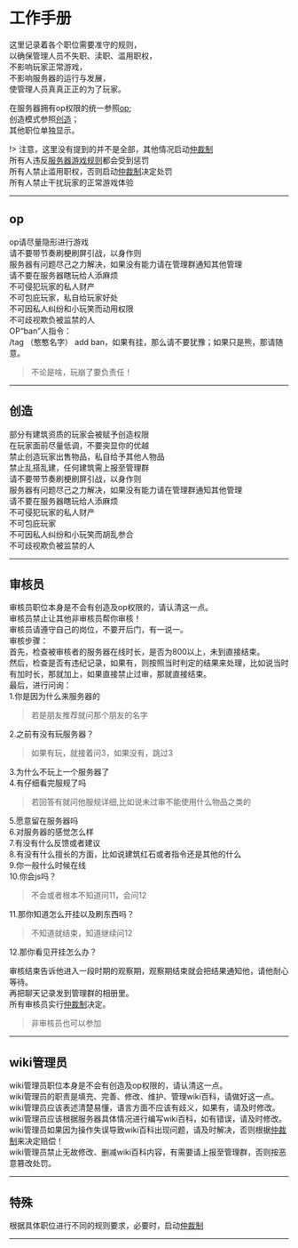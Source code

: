 # 工作手册

这里记录着各个职位需要准守的规则，  
以确保管理人员不失职、渎职、滥用职权，  
不影响玩家正常游戏，  
不影响服务器的运行与发展，  
使管理人员真真正正的为了玩家。

在服务器拥有op权限的统一参照[op](rule/wokerule.md#op);  
创造模式参照[创造](rule/wokerule.md#创造)；  
其他职位单独显示。

!> 注意，这里没有提到的并不是全部，其他情况启动[仲裁制](rule/trial.md)  
所有人违反[服务器游戏规则](rule/gamerule.md)都会受到惩罚  
所有人禁止滥用职权，否则启动[仲裁制](rule/trial.md)决定处罚  
所有人禁止干扰玩家的正常游戏体验

* * *

## op

op请尽量隐形进行游戏  
请不要带节奏刷梗刷屏引战，以身作则  
服务器有问题尽己之力解决，如果没有能力请在管理群通知其他管理  
请不要在服务器瞎玩给人添麻烦  
不可侵犯玩家的私人财产  
不可包庇玩家，私自给玩家好处  
不可因私人纠纷和小玩笑而动用权限  
不可歧视欺负被监禁的人  
OP“ban”人指令：  
/tag （憨憨名字） add ban，如果有挂，那么请不要犹豫；如果只是熊，那请随意。  
> 不论是啥，玩崩了要负责任！

* * *

## 创造

部分有建筑资质的玩家会被赋予创造权限  
在玩家面前尽量低调，不要突显你的优越  
禁止创造玩家出售物品，私自给予其他人物品  
禁止乱搭乱建，任何建筑需上报至管理群  
请不要带节奏刷梗刷屏引战，以身作则  
服务器有问题尽己之力解决，如果没有能力请在管理群通知其他管理  
请不要在服务器瞎玩给人添麻烦  
不可侵犯玩家的私人财产  
不可包庇玩家  
不可因私人纠纷和小玩笑而胡乱参合  
不可歧视欺负被监禁的人  

* * *

## 审核员

审核员职位本身是不会有创造及op权限的，请认清这一点。  
审核员禁止让其他非审核员帮你审核！  
审核员请遵守自己的岗位，不要开后门，有一说一。  
审核步骤：  
首先，检查被审核者的服务器在线时长，是否为800以上，未到直接结束。  
然后，检查是否有违纪记录，如果有，则按照当时判定的结果来处理，比如说当时有加时长，那就加上，如果直接禁止过审，那就直接结束。  
最后，进行问询：  
1.你是因为什么来服务器的  

> 若是朋友推荐就问那个朋友的名字

2.之前有没有玩服务器？  

> 如果有玩，就接着问3，如果没有，跳过3

3.为什么不玩上一个服务器了  
4.有仔细看完服规了吗  

> 若回答有就问他服规详细,比如说未过审不能使用什么物品之类的

5.愿意留在服务器吗  
6.对服务器的感觉怎么样  
7.有没有什么反馈或者建议  
8.有没有什么擅长的方面，比如说建筑红石或者指令还是其他的什么  
9.你一般什么时候在线  
10.你会js吗？

> 不会或者根本不知道问11，会问12

11.那你知道怎么开挂以及刷东西吗？

> 不知道就结束，知道继续问12

12.那你看见开挂怎么办？

审核结束告诉他进入一段时期的观察期，观察期结束就会把结果通知他，请他耐心等待。  
再把聊天记录发到管理群的相册里。  
所有审核员实行[仲裁制](rule/trial.md)决定。  

> 非审核员也可以参加

* * *

## wiki管理员

wiki管理员职位本身是不会有创造及op权限的，请认清这一点。  
wiki管理员的职责是填充、完善、修改、维护、管理wiki百科，请做好这一点。  
wiki管理员应该表述清楚易懂，语言方面不应该有歧义，如果有，请及时修改。  
wiki管理员应该根据服务器具体情况进行编写wiki百科，如有错误，请及时修改。  
wiki管理员如果因为操作失误导致wiki百科出现问题，请及时解决，否则根据[仲裁制](rule/trial.md)来决定赔偿！  
wiki管理员禁止无故修改、删减wiki百科内容，有需要请上报至管理群，否则按恶意篡改处罚。

* * *

## 特殊

根据具体职位进行不同的规则要求，必要时，启动[仲裁制](rule/trial.md)

* * *
